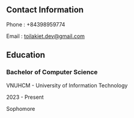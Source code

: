 ## Contact Information

Phone : +84398959774

Email : toilakiet.dev@gmail.com

## Education

### Bachelor of Computer Science

VNUHCM - University of Information Technology

2023 - Present

Sophomore

